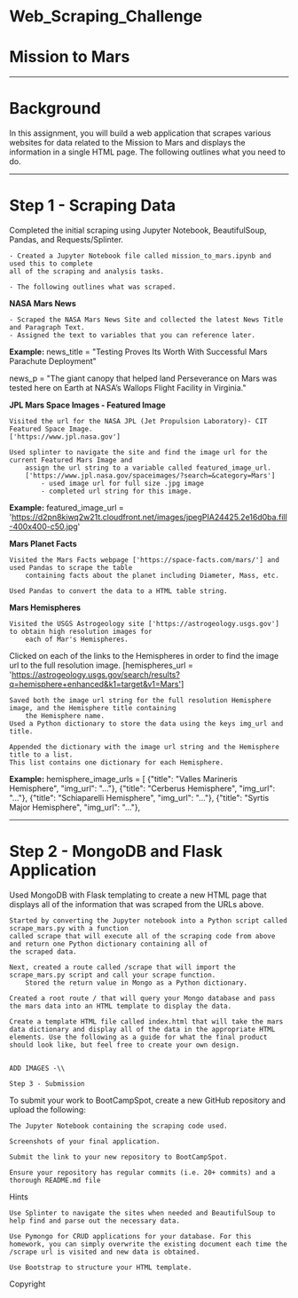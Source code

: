 # Web_Scraping_Challenge

# Mission to Mars

----------------------
# Background

In this assignment, you will build a web application that scrapes various websites for data related to the Mission to Mars and displays the information in a single HTML page. The following outlines what you need to do.

------------
# Step 1 - Scraping Data

Completed the initial scraping using Jupyter Notebook, BeautifulSoup, Pandas, and Requests/Splinter.

    - Created a Jupyter Notebook file called mission_to_mars.ipynb and used this to complete 
    all of the scraping and analysis tasks. 
    
    - The following outlines what was scraped.

**NASA Mars News**

    - Scraped the NASA Mars News Site and collected the latest News Title and Paragraph Text. 
    - Assigned the text to variables that you can reference later.

**Example:**
news_title = "Testing Proves Its Worth With Successful Mars Parachute Deployment"

news_p = "The giant canopy that helped land Perseverance on Mars was tested here on Earth at NASA’s Wallops Flight Facility in Virginia."

**JPL Mars Space Images - Featured Image**

    Visited the url for the NASA JPL (Jet Propulsion Laboratory)- CIT Featured Space Image. 
    ['https://www.jpl.nasa.gov']

    Used splinter to navigate the site and find the image url for the current Featured Mars Image and 
        assign the url string to a variable called featured_image_url.
        ['https://www.jpl.nasa.gov/spaceimages/?search=&category=Mars']
            - used image url for full size .jpg image
            - completed url string for this image.

**Example:**
featured_image_url = 'https://d2pn8kiwq2w21t.cloudfront.net/images/jpegPIA24425.2e16d0ba.fill-400x400-c50.jpg'


**Mars Planet Facts**

    Visited the Mars Facts webpage ['https://space-facts.com/mars/'] and used Pandas to scrape the table 
        containing facts about the planet including Diameter, Mass, etc.

    Used Pandas to convert the data to a HTML table string.

**Mars Hemispheres**

    Visited the USGS Astrogeology site ['https://astrogeology.usgs.gov'] to obtain high resolution images for 
        each of Mar's Hemispheres.

   Clicked on each of the links to the Hemispheres in order to find the image url to the full resolution image.
    [hemispheres_url = 'https://astrogeology.usgs.gov/search/results?q=hemisphere+enhanced&k1=target&v1=Mars']

    Saved both the image url string for the full resolution Hemisphere image, and the Hemisphere title containing 
        the Hemisphere name. 
    Used a Python dictionary to store the data using the keys img_url and title.

    Appended the dictionary with the image url string and the Hemisphere title to a list. 
    This list contains one dictionary for each Hemisphere.

**Example:**
hemisphere_image_urls = [
    {"title": "Valles Marineris Hemisphere", "img_url": "..."},
    {"title": "Cerberus Hemisphere", "img_url": "..."},
    {"title": "Schiaparelli Hemisphere", "img_url": "..."},
    {"title": "Syrtis Major Hemisphere", "img_url": "..."},


-----------------------------------
# Step 2 - MongoDB and Flask Application

Used MongoDB with Flask templating to create a new HTML page that displays all of the information that was scraped from the URLs above.

    Started by converting the Jupyter notebook into a Python script called scrape_mars.py with a function 
    called scrape that will execute all of the scraping code from above and return one Python dictionary containing all of 
    the scraped data.

    Next, created a route called /scrape that will import the scrape_mars.py script and call your scrape function.
        Stored the return value in Mongo as a Python dictionary.

    Created a root route / that will query your Mongo database and pass the mars data into an HTML template to display the data.

    Create a template HTML file called index.html that will take the mars data dictionary and display all of the data in the appropriate HTML elements. Use the following as a guide for what the final product should look like, but feel free to create your own design.
    
    
    ADD IMAGES -\\
    
    Step 3 - Submission

To submit your work to BootCampSpot, create a new GitHub repository and upload the following:

    The Jupyter Notebook containing the scraping code used.

    Screenshots of your final application.

    Submit the link to your new repository to BootCampSpot.

    Ensure your repository has regular commits (i.e. 20+ commits) and a thorough README.md file

Hints

    Use Splinter to navigate the sites when needed and BeautifulSoup to help find and parse out the necessary data.

    Use Pymongo for CRUD applications for your database. For this homework, you can simply overwrite the existing document each time the /scrape url is visited and new data is obtained.

    Use Bootstrap to structure your HTML template.

Copyright
